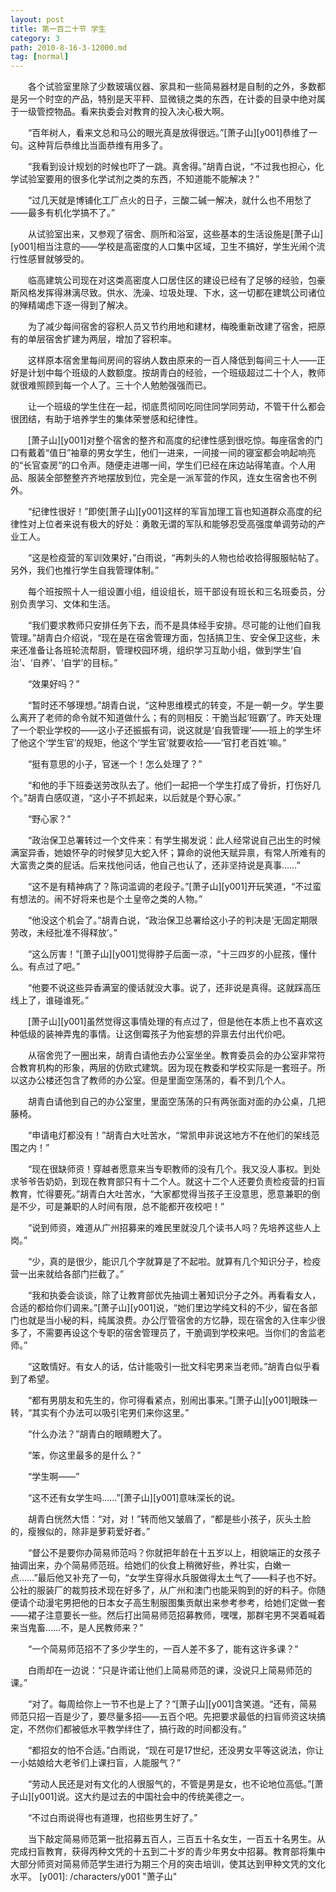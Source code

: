 ```yaml
---
layout: post
title: 第一百二十节 学生
category: 3
path: 2010-8-16-3-12000.md
tag: [normal]
---
```


　　各个试验室里除了少数玻璃仪器、家具和一些简易器材是自制的之外，多数都是另一个时空的产品，特别是天平秤、显微镜之类的东西，在计委的目录中绝对属于一级管控物品。看来执委会对教育的投入决心极大啊。

　　“百年树人，看来文总和马公的眼光真是放得很远。”[萧子山][y001]恭维了一句。这种背后恭维比当面恭维有用多了。

　　“我看到设计规划的时候也吓了一跳。真舍得。”胡青白说，“不过我也担心，化学试验室要用的很多化学试剂之类的东西，不知道能不能解决？”

　　“过几天就是博铺化工厂点火的日子，三酸二碱一解决，就什么也不用愁了——最多有机化学搞不了。”

　　从试验室出来，又参观了宿舍、厕所和浴室，这些基本的生活设施是[萧子山][y001]相当注意的——学校是高密度的人口集中区域，卫生不搞好，学生光闹个流行性感冒就够受的。

　　临高建筑公司现在对这类高密度人口居住区的建设已经有了足够的经验，包豪斯风格发挥得淋漓尽致。供水、洗澡、垃圾处理、下水，这一切都在建筑公司诸位的殚精竭虑下逐一得到了解决。

　　为了减少每间宿舍的容积人员又节约用地和建材，梅晚重新改建了宿舍，把原有的单层宿舍扩建为两层，增加了容积率。

　　这样原本宿舍里每间房间的容纳人数由原来的一百人降低到每间三十人——正好是计划中每个班级的人数额度。按胡青白的经验，一个班级超过二十个人，教师就很难照顾到每一个人了。三十个人勉勉强强而已。

　　让一个班级的学生住在一起，彻底贯彻同吃同住同学同劳动，不管干什么都会很团结，有助于培养学生的集体荣誉感和纪律性。

　　[萧子山][y001]对整个宿舍的整齐和高度的纪律性感到很吃惊。每座宿舍的门口有戴着“值日”袖章的男女学生，他们一进来，一间接一间的寝室都会响起响亮的“长官查房”的口令声。随便走进哪一间，学生们已经在床边站得笔直。个人用品、服装全部整整齐齐地摆放到位，完全是一派军营的作风，连女生宿舍也不例外。

　　“纪律性很好！”即使[萧子山][y001]这样的军盲加理工盲也知道群众高度的纪律性对上位者来说有极大的好处：勇敢无谓的军队和能够忍受高强度单调劳动的产业工人。

　　“这是检疫营的军训效果好，”白雨说，“再刺头的人物也给收拾得服服帖帖了。另外，我们也推行学生自我管理体制。”

　　每个班按照十人一组设置小组，组设组长，班干部设有班长和三名班委员，分别负责学习、文体和生活。

　　“我们要求教师只安排任务下去，而不是具体经手安排。尽可能的让他们自我管理。”胡青白介绍说，“现在是在宿舍管理方面，包括搞卫生、安全保卫这些，未来还准备让各班轮流帮厨，管理校园环境，组织学习互助小组，做到学生‘自治’、‘自养’、‘自学’的目标。”

　　“效果好吗？”

　　“暂时还不够理想。”胡青白说，“这种思维模式的转变，不是一朝一夕。学生要么离开了老师的命令就不知道做什么；有的则相反：干脆当起‘班霸’了。昨天处理了一个职业学校的——这小子还振振有词，说这就是‘自我管理’——班上的学生坏了他这个‘学生官’的规矩，他这个‘学生官’就要收拾——‘官打老百姓’嘛。”

　　“挺有意思的小子，官迷一个！怎么处理了？”

　　“和他的手下班委送劳改队去了。他们一起把一个学生打成了骨折，打伤好几个。”胡青白感叹道，“这小子不抓起来，以后就是个野心家。”

　　“野心家？”

　　“政治保卫总署转过一个文件来：有学生揭发说：此人经常说自己出生的时候满室异香，她娘怀孕的时候梦见大蛇入怀；算命的说他天赋异禀，有常人所难有的大富贵之类的屁话。后来找他问话，他自己也认了，还非坚持说是真事……”

　　“这不是有精神病了？陈词滥调的老段子。”[萧子山][y001]开玩笑道，“不过蛮有想法的。闹不好将来也是个土皇帝之类的人物。”

　　“他没这个机会了。”胡青白说，“政治保卫总署给这小子的判决是‘无固定期限劳改，未经批准不得释放’。”

　　“这么厉害！”[萧子山][y001]觉得脖子后面一凉，“十三四岁的小屁孩，懂什么。有点过了吧。”

　　“他要不说这些异香满室的傻话就没大事。说了，还非说是真得。这就踩高压线上了，谁碰谁死。”

　　[萧子山][y001]虽然觉得这事情处理的有点过了，但是他在本质上也不喜欢这种低级的装神弄鬼的事情。让这倒霉孩子为他妄想的异禀去付出代价吧。

　　从宿舍兜了一圈出来，胡青白请他去办公室坐坐。教育委员会的办公室非常符合教育机构的形象，两层的仿欧式建筑。因为现在教委和学校实际是一套班子。所以这办公楼还包含了教师的办公室。但是里面空荡荡的，看不到几个人。

　　胡青白请他到自己的办公室里，里面空荡荡的只有两张面对面的办公桌，几把藤椅。

　　“申请电灯都没有！”胡青白大吐苦水，“常凯申非说这地方不在他们的架线范围之内！”

　　“现在很缺师资！穿越者愿意来当专职教师的没有几个。我又没人事权。到处求爷爷告奶奶，到现在教育部只有十二个人。就这十二个人还要负责检疫营的扫盲教育，忙得要死。”胡青白大吐苦水，“大家都觉得当孩子王没意思，愿意兼职的倒是不少，可是兼职的人时间有限，总不能都开夜校吧！”

　　“说到师资，难道从广州招募来的难民里就没几个读书人吗？先培养这些人上岗。”

　　“少，真的是很少，能识几个字就算是了不起啦。就算有几个知识分子，检疫营一出来就给各部门拦截了。”

　　“我和执委会谈谈，除了让教育部优先抽调土著知识分子之外。再看看女人，合适的都给你们调来。”[萧子山][y001]说，“她们里边学纯文科的不少，留在各部门也就是当小秘的料，纯属浪费。办公厅管宿舍的方忆静，现在宿舍的入住率少很多了，不需要再设这个专职的宿舍管理员了，干脆调到学校来吧。当你们的舍监老师。”

　　“这敢情好。有女人的话，估计能吸引一批文科宅男来当老师。”胡青白似乎看到了希望。

　　“都有男朋友和先生的，你可得看紧点，别闹出事来。”[萧子山][y001]眼珠一转，“其实有个办法可以吸引宅男们来你这里。”

　　“什么办法？”胡青白的眼睛瞪大了。

　　“笨，你这里最多的是什么？”

　　“学生啊——”

　　“这不还有女学生吗……”[萧子山][y001]意味深长的说。

　　胡青白恍然大悟：“对，对！”转而他又皱眉了，“都是些小孩子，灰头土脸的，瘦猴似的，除非是萝莉爱好者。”

　　“督公不是要你办简易师范吗？你就把年龄在十五岁以上，相貌端正的女孩子抽调出来，办个简易师范班。给她们的伙食上稍微好些，养壮实，白嫩一点……”最后他又补充了一句，“女学生穿得水兵服做得太土气了——料子也不好。公社的服装厂的裁剪技术现在好多了，从广州和澳门也能采购到的好的料子。你随便请个动漫宅男把他的日本女子高生制服图集贡献出来参考参考，给她们定做一套——裙子注意要长一些。然后打出简易师范招募教师，嘿嘿，那群宅男不哭着喊着来当鬼畜……不，是人民教师来？”

　　“一个简易师范招不了多少学生的，一百人差不多了，能有这许多课？”

　　白雨却在一边说：“只是许诺让他们上简易师范的课，没说只上简易师范的课。”

　　“对了。每周给你上一节不也是上了？”[萧子山][y001]含笑道。“还有，简易师范只招一百是少了，要尽量多招——五百个吧。先把要求最低的扫盲师资这块搞定，不然你们都被低水平教学绊住了，搞行政的时间都没有。”

　　“都招女的怕不合适。”白雨说，“现在可是17世纪，还没男女平等这说法，你让一小姑娘给大老爷们上课扫盲，人能服气？”

　　“劳动人民还是对有文化的人很服气的，不管是男是女，也不论地位高低。”[萧子山][y001]说。这大约是过去的中国社会中的传统美德之一。

　　“不过白雨说得也有道理，也招些男生好了。”

　　当下敲定简易师范第一批招募五百人，三百五十名女生，一百五十名男生。从完成扫盲教育，获得丙种文凭的十五到二十岁的青少年男女中招募。教育部将集中大部分师资对简易师范学生进行为期三个月的突击培训，使其达到甲种文凭的文化水平。
[y001]: /characters/y001 "萧子山"
